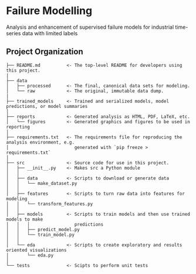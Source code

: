 Failure Modelling
==============================

Analysis and enhancement of supervised failure models for industrial time-series data with limited labels

Project Organization
------------

    
              
    ├── README.md          <- The top-level README for developers using this project.
    |
    ├── data      
    │   ├── processed      <- The final, canonical data sets for modeling.
    │   └── raw            <- The original, immutable data dump.
    |
    ├── trained_models     <- Trained and serialized models, model predictions, or model summaries
    │
    ├── reports            <- Generated analysis as HTML, PDF, LaTeX, etc.
    │   └── figures        <- Generated graphics and figures to be used in reporting
    │
    ├── requirements.txt   <- The requirements file for reproducing the analysis environment, e.g.
    │                         generated with `pip freeze > requirements.txt`
    │
    ├── src                <- Source code for use in this project.
    │   ├── __init__.py    <- Makes src a Python module
    │   │
    │   ├── data           <- Scripts to download or generate data
    │   │   └── make_dataset.py
    │   │
    │   ├── features       <- Scripts to turn raw data into features for modeling
    │   │   └── transform_features.py
    │   │
    │   ├── models         <- Scripts to train models and then use trained models to make
    │   │   │                 predictions
    │   │   ├── predict_model.py
    │   │   └── train_model.py
    │   │
    │   └── eda            <- Scripts to create exploratory and results oriented visualizations
    │       └── eda.py
    │
    └── tests              <- Scipts to perform unit tests



